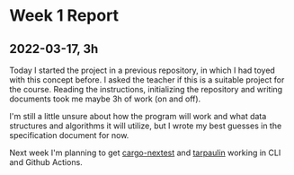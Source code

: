 # Week 1 Report

## 2022-03-17, 3h

Today I started the project in a previous repository, in which I had toyed with
this concept before. I asked the teacher if this is a suitable project
for the course. Reading the instructions, initializing the repository and
writing documents took me maybe 3h of work (on and off).

I'm still a little unsure about how the program will work and what data
structures and algorithms it will utilize, but I wrote my best guesses in the
specification document for now.

Next week I'm planning to get [cargo-nextest](https://nexte.st) and
[tarpaulin](https://github.com/xd009642/tarpaulin) working in CLI and
Github Actions.
